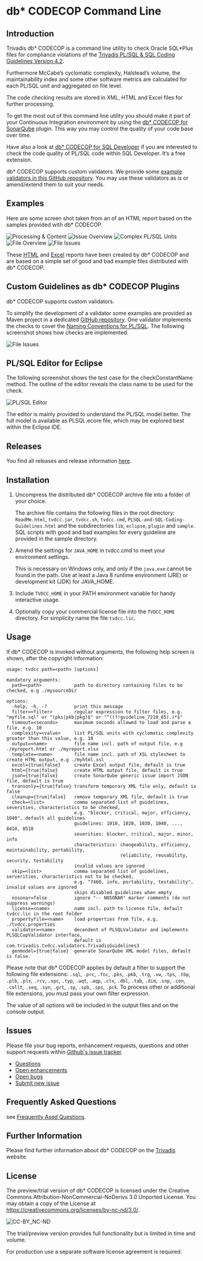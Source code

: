 # db\* CODECOP Command Line

## Introduction

Trivadis db\* CODECOP is a command line utility to check Oracle SQL*Plus files for compliance violations of the [Trivadis PL/SQL & SQL Coding Guidelines Version 4.2](https://trivadis.github.io/plsql-and-sql-coding-guidelines/v4.2/).

Furthermore McCabe’s cyclomatic complexity, Halstead’s volume, the maintainability index and some other software metrics are calculated for each PL/SQL unit and aggregated on file level.

The code checking results are stored in XML, HTML and Excel files for further processing.

To get the most out of this command line utility you should make it part of your Continuous Integration environment by using the [db\* CODECOP for SonarQube](https://github.com/Trivadis/plsql-cop-sonar) plugin. This way you may control the quality of your code base over time.

Have also a look at [db\* CODECOP for SQL Developer](https://github.com/Trivadis/plsql-cop-sqldev) if you are interested to check the code quality of PL/SQL code within SQL Developer. It’s a free extension.

db\* CODECOP supports custom validators. We provide some [example validators in this GitHub repository](https://github.com/Trivadis/plsql-cop-validators). You may use these validators as is or amend/extend them to suit your needs.

## Examples

Here are some screen shot taken from an of an HTML report based on the samples provided with db\* CODECOP.

![Processing & Content](images/plsqlcop_processing.png)
![Issue Overview](images/plsqlcop_issues_overview.png)
![Complex PL/SQL Units](images/plsqlcop_complex_plsql_units.png)
![File Overview](images/plsqlcop_file_overview.png)
![File Issues](images/plsqlcop_file_issues.png)

These [HTML](https://trivadis.github.io/plsql-cop-cli/tvdcc_report.html) and [Excel](https://trivadis.github.io/plsql-cop-cli/tvdcc_report.xlsx) reports have been created by db\* CODECOP and are based on a simple set of good and bad example files distributed with db\* CODECOP.

## Custom Guidelines as db\* CODECOP Plugins

db\* CODECOP supports custom validators.

To simplify the development of a validator some examples are provided as Maven project in a dedicated [GitHub repository](https://github.com/Trivadis/cop-validators). One validator implements the checks to cover the [Naming Conventions for PL/SQL](https://trivadis.github.io/plsql-and-sql-coding-guidelines/v4.2/2-naming-conventions/naming-conventions/#naming-conventions-for-plsql). The following screenshot shows how checks are implemented.

![File Issues](images/plsqlcop_custom_validator.png)

## PL/SQL Editor for Eclipse

The following screenshot shows the test case for the checkConstantName method. The outline of the editor reveals the class name to be used for the check.

![PL/SQL Editor](images/plsqlcop_editor.png)

The editor is mainly provided to understand the PL/SQL model better. The full model is available as PLSQL.ecore file, which may be explored best within the Eclipse IDE.

## Releases

You find all releases and release information [here](https://github.com/Trivadis/plsql-cop-cli/releases).

## Installation

1. Uncompress the distributed db\* CODECOP archive file into a folder of your choice. 

    The archive file contains the following files in the root directory: `ReadMe.html`, `tvdcc.jar`, `tvdcc.sh`, `tvdcc.cmd`, `PLSQL-and-SQL-Coding-Guidelines.html` and the subdirectories `lib`, `eclipse`, `plugin` and `sample`. SQL scripts with good and bad examples for every guideline are provided in the sample directory.

2. Amend the settings for `JAVA_HOME` in tvdcc.cmd to meet your environment settings.

    This is necessary on Windows only, and only if the `java.exe` cannot be found in the path. Use at least a Java 8 runtime environment (JRE) or development kit (JDK) for JAVA_HOME.

3. Include `TVDCC_HOME` in your PATH environment variable for handy interactive usage.

4. Optionally copy your commercial license file into the `TVDCC_HOME` directory. For simplicity name the file `tvdcc.lic`.

## Usage

If db\* CODECOP is invoked without arguments, the following help screen is shown, after the copyright information:

```
usage: tvdcc path=<path> [options]

mandatory arguments: 
  path=<path>            path to directory containing files to be checked, e.g ./mysourceDir

options: 
  -help, -h, -?          print this message
  filter=<filter>        regular expression to filter files, e.g. "myfile.sql" or "(pks|pkb|pkg)$" or "^((?!guideline_7210_65).)*$"
  timeout=<seconds>      maximum seconds allowed to load and parse a file, e.g. 10
  complexity=<value>     list PL/SQL units with cyclomatic complexity greater than this value, e.g. 10
  output=<name>          file name incl. path of output file, e.g ./myreport.html or ./myreport.xlsx
  template=<name>        file name incl. path of XSL stylesheet to create HTML output, e.g ./myhtml.xsl
  excel={true|false}     create Excel output file, default is true
  html={true|false}      create HTML output file, default is true
  json={true|false}      create SonarQube generic issue import JSON file, default is true
  transonly={true|false} transform temporary XML file only, default is false
  cleanup={true|false}   remove temporary XML file, default is true
  check=<list>           comma separated list of guidelines, severities, characteristics to be checked,
                         e.g. "blocker, critical, major, efficiency, 1040", default all guidelines
                         guidelines: 1010, 1020, 1030, 1040, ..., 8410, 8510
                         severities: blocker, critical, major, minor, info
                         characteristics: changeability, efficiency, maintainability, portability,
                                          reliability, reusability, security, testability
                         invalid values are ignored
  skip=<list>            comma separated list of guidelines, serverities, characteristics not to be checked,
                         e.g. "7460, info, portability, testability", invalid values are ignored
                         skips disabled guidelines when empty
  nosonar=false          ignore "-- NOSONAR" marker comments (do not suppress warnings)
  license=<name>         name incl. path to license file, default tvdcc.lic in the root folder
  propertyfile=<name>    load properties from file, e.g. ./tvdcc.properties
  validator=<name>       decendent of PLSQLValidator and implements PLSQLCopValidator interface, 
                         default is com.trivadis.tvdcc.validators.TrivadisGuidelines3
  genmodel={true|false}  generate SonarQube XML model files, default is false.
```

Please note that db\* CODECOP applies by default a filter to support the following file extensions: `.sql`, `.prc`, `.fnc`, `.pks`, `.pkb`, `.trg`, `.vw`, `.tps`, `.tbp`, `.plb`, `.pls`, `.rcv`, `.spc`, `.typ`, `.aqt`, `.aqp`, `.ctx`, `.dbl`, `.tab`, `.dim`, `.snp`, `.con`, `.collt`, `.seq`, `.syn`, `.grt`, `.sp`, `.spb`, `.sps`, `.pck`. To process other or additional file extensions, you must pass your own filter expression.

The value of all options will be included in the output files and on the console output. 

## Issues
Please file your bug reports, enhancement requests, questions and other support requests within [Github's issue tracker](https://help.github.com/articles/about-issues/).

* [Questions](https://github.com/trivadis/plsql-cop-cli/issues?q=is%3Aissue+label%3Aquestion)
* [Open enhancements](https://github.com/trivadis/plsql-cop-cli/issues?q=is%3Aopen+is%3Aissue+label%3Aenhancement)
* [Open bugs](https://github.com/trivadis/plsql-cop-cli/issues?q=is%3Aopen+is%3Aissue+label%3Abug)
* [Submit new issue](https://github.com/trivadis/plsql-cop-cli/issues/new)

## Frequently Asked Questions

see [Frequently Ased Questions](FAQ.md).

## Further Information

Please find further information about db\* CODECOP on the [Trivadis](https://www.trivadis.com/en/dbstar) website.

## License

The preview/trial version of db\* CODECOP is licensed under the Creative Commons Attribution-NonCommercial-NoDerivs 3.0 Unported License. You may obtain a copy of the License at https://creativecommons.org/licenses/by-nc-nd/3.0/.

![CC-BY_NC-ND](images/CC-BY-NC-ND.png)

The trial/preview version provides full functionality but is limited in time and volume.

For production use a separate software license agreement is required.
